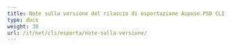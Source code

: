 ```yaml
---
title: Note sulla versione del rilascio di esportazione Aspose.PSD CLI
type: docs
weight: 30
url: /it/net/cli/esporta/note-sulla-versione/
---
```

